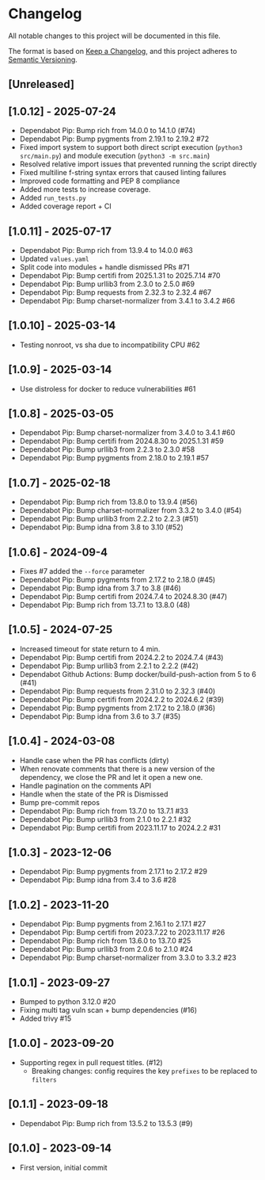 # Changelog

All notable changes to this project will be documented in this file.

The format is based on [Keep a Changelog](https://keepachangelog.com/en/1.1.0/),
and this project adheres to [Semantic Versioning](https://semver.org/spec/v2.0.0.html).

## [Unreleased]

## [1.0.12] - 2025-07-24
- Dependabot Pip: Bump rich from 14.0.0 to 14.1.0 (#74)
- Dependabot Pip: Bump pygments from 2.19.1 to 2.19.2 #72
- Fixed import system to support both direct script execution (`python3 src/main.py`) and module execution (`python3 -m src.main`)
- Resolved relative import issues that prevented running the script directly
- Fixed multiline f-string syntax errors that caused linting failures
- Improved code formatting and PEP 8 compliance
- Added more tests to increase coverage.
- Added `run_tests.py`
- Added coverage report + CI

## [1.0.11] - 2025-07-17
-  Dependabot Pip: Bump rich from 13.9.4 to 14.0.0 #63
-  Updated `values.yaml`
-  Split code into modules + handle dismissed PRs #71
-  Dependabot Pip: Bump certifi from 2025.1.31 to 2025.7.14 #70
-  Dependabot Pip: Bump urllib3 from 2.3.0 to 2.5.0 #69
-  Dependabot Pip: Bump requests from 2.32.3 to 2.32.4 #67
-  Dependabot Pip: Bump charset-normalizer from 3.4.1 to 3.4.2 #66

## [1.0.10] - 2025-03-14
-  Testing nonroot, vs sha due to incompatibility CPU #62

## [1.0.9] - 2025-03-14
-  Use distroless for docker to reduce vulnerabilities #61

## [1.0.8] - 2025-03-05
-  Dependabot Pip: Bump charset-normalizer from 3.4.0 to 3.4.1 #60
-  Dependabot Pip: Bump certifi from 2024.8.30 to 2025.1.31 #59
-  Dependabot Pip: Bump urllib3 from 2.2.3 to 2.3.0 #58
-  Dependabot Pip: Bump pygments from 2.18.0 to 2.19.1 #57

## [1.0.7] - 2025-02-18
-  Dependabot Pip: Bump rich from 13.8.0 to 13.9.4 (#56)
-  Dependabot Pip: Bump charset-normalizer from 3.3.2 to 3.4.0 (#54)
-  Dependabot Pip: Bump urllib3 from 2.2.2 to 2.2.3 (#51)
-  Dependabot Pip: Bump idna from 3.8 to 3.10 (#52)

## [1.0.6] - 2024-09-4
- Fixes #7 added the `--force` parameter
- Dependabot Pip: Bump pygments from 2.17.2 to 2.18.0 (#45)
- Dependabot Pip: Bump idna from 3.7 to 3.8 (#46)
- Dependabot Pip: Bump certifi from 2024.7.4 to 2024.8.30 (#47)
- Dependabot Pip: Bump rich from 13.7.1 to 13.8.0 (48)

## [1.0.5] - 2024-07-25
- Increased timeout for state return to 4 min.
- Dependabot Pip: Bump certifi from 2024.2.2 to 2024.7.4 (#43)
- Dependabot Pip: Bump urllib3 from 2.2.1 to 2.2.2 (#42)
- Dependabot Github Actions: Bump docker/build-push-action from 5 to 6 (#41)
- Dependabot Pip: Bump requests from 2.31.0 to 2.32.3 (#40)
- Dependabot Pip: Bump certifi from 2024.2.2 to 2024.6.2 (#39)
- Dependabot Pip: Bump pygments from 2.17.2 to 2.18.0 (#36)
- Dependabot Pip: Bump idna from 3.6 to 3.7 (#35)

## [1.0.4] - 2024-03-08
- Handle case when the PR has conflicts (dirty)
- When renovate comments that there is a new version of the dependency, we close the PR and let it open a new one.
- Handle pagination on the comments API
- Handle when the state of the PR is Dismissed
- Bump pre-commit repos
- Dependabot Pip: Bump rich from 13.7.0 to 13.7.1 #33
- Dependabot Pip: Bump urllib3 from 2.1.0 to 2.2.1 #32
- Dependabot Pip: Bump certifi from 2023.11.17 to 2024.2.2 #31

## [1.0.3] - 2023-12-06
- Dependabot Pip: Bump pygments from 2.17.1 to 2.17.2 #29
- Dependabot Pip: Bump idna from 3.4 to 3.6 #28

## [1.0.2] - 2023-11-20
- Dependabot Pip: Bump pygments from 2.16.1 to 2.17.1 #27
- Dependabot Pip: Bump certifi from 2023.7.22 to 2023.11.17 #26
- Dependabot Pip: Bump rich from 13.6.0 to 13.7.0 #25
- Dependabot Pip: Bump urllib3 from 2.0.6 to 2.1.0 #24
- Dependabot Pip: Bump charset-normalizer from 3.3.0 to 3.3.2 #23

## [1.0.1] - 2023-09-27
- Bumped to python 3.12.0 #20
- Fixing multi tag vuln scan + bump dependencies (#16)
- Added trivy #15

## [1.0.0] - 2023-09-20
- Supporting regex in pull request titles. (#12)
  - Breaking changes: config requires the key `prefixes` to be replaced to `filters`

## [0.1.1] - 2023-09-18
- Dependabot Pip: Bump rich from 13.5.2 to 13.5.3 (#9)

## [0.1.0] - 2023-09-14
- First version, initial commit
